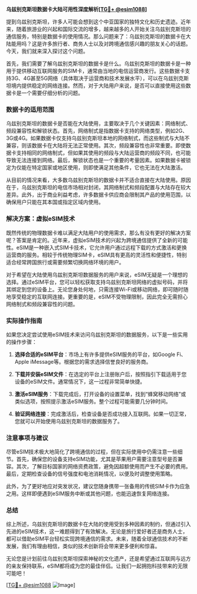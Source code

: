 **乌兹别克斯坦数据卡大陆可用性深度解析[[TG💪+ @esim1088](https://t.me/s/esim1088)]**

提到乌兹别克斯坦，许多人可能会想到这个中亚国家的独特文化和历史遗迹。近年来，随着旅游业的兴起和国际交流的增多，越来越多的人开始关注乌兹别克斯坦的通信服务，特别是数据卡的使用情况。那么问题来了：乌兹别克斯坦的数据卡在大陆能用吗？这是许多旅行者、商务人士以及对跨境通信感兴趣的朋友关心的话题。今天，我们就来深入探讨这个问题。

首先，我们需要了解乌兹别克斯坦的数据卡是什么。乌兹别克斯坦的数据卡是一种用于提供移动互联网服务的SIM卡，通常由当地的电信运营商发行。这些数据卡支持3G、4G甚至5G网络（具体取决于运营商和技术发展水平），可以在乌兹别克斯坦境内提供稳定的网络连接。然而，对于大陆用户来说，是否可以直接使用这些数据卡是一个需要仔细分析的问题。

### 数据卡的适用范围

乌兹别克斯坦的数据卡是否能在大陆使用，主要取决于几个关键因素：网络制式、频段兼容性和解锁状态。首先，网络制式是指数据卡支持的网络类型，例如2G、3G或4G。如果数据卡仅支持乌兹别克斯坦本地的网络制式，而这些制式与大陆不兼容，则该数据卡在大陆将无法正常使用。其次，频段兼容性也非常重要。即使数据卡支持相同的网络制式，但如果其使用的频段与大陆运营商的频段不同，也可能导致无法连接到网络。最后，解锁状态也是一个重要的考量因素。如果数据卡被锁定为仅能在特定国家或地区使用，则即使满足其他条件，它也无法在大陆激活。

从目前的情况来看，大多数乌兹别克斯坦的数据卡并不适合直接在大陆使用。原因在于，乌兹别克斯坦的电信市场相对封闭，其网络制式和频段配置与大陆存在较大差异。此外，出于商业利益考虑，许多数据卡供应商会限制其产品的使用范围，以确保用户只能在其本国或指定区域内使用。

### 解决方案：虚拟eSIM技术

既然传统的物理数据卡难以满足大陆用户的使用需求，那么有没有更好的解决方案呢？答案是肯定的。近年来，虚拟eSIM技术的兴起为跨境通信提供了全新的可能性。eSIM是一种嵌入式SIM卡技术，它允许用户通过远程下载的方式激活和更换运营商的服务。相较于传统物理SIM卡，eSIM具有更高的灵活性和便捷性，特别适合经常跨国旅行或需要频繁切换网络环境的用户。

对于希望在大陆使用乌兹别克斯坦数据服务的用户来说，eSIM无疑是一个理想的选择。通过eSIM平台，您可以轻松获取支持乌兹别克斯坦网络的虚拟号码，并将其绑定到您的设备上。无论您身处何地，只需连接Wi-Fi或移动网络，即可随时随地享受稳定的互联网连接。更重要的是，eSIM不受物理限制，因此完全无需担心网络制式和频段兼容性的问题。

### 实际操作指南

如果您决定尝试使用eSIM技术来访问乌兹别克斯坦的数据服务，以下是一些实用的操作步骤：

1. **选择合适的eSIM平台**：市场上有许多提供eSIM服务的平台，如Google Fi、Apple iMessage等。根据您的需求选择信誉良好的服务商。
   
2. **下载并安装eSIM文件**：在选定的平台上注册账户后，按照指引下载适用于您设备的eSIM文件。通常情况下，这一过程非常简单快捷。

3. **激活eSIM服务**：下载完成后，打开设备的设置菜单，找到“蜂窝移动网络”或类似选项，按照提示激活eSIM服务。整个过程可能需要几分钟时间。

4. **验证网络连接**：完成激活后，检查设备是否成功接入互联网。如果一切正常，您就可以开始使用乌兹别克斯坦的数据服务了。

### 注意事项与建议

尽管eSIM技术极大地简化了跨境通信的过程，但在实际使用中仍需注意一些细节。首先，确保您的设备支持eSIM功能，尤其是苹果用户需要注意型号是否兼容。其次，了解目标国家的网络资费政策，避免因超额使用而产生不必要的费用。最后，定期检查设备的信号强度和电池消耗情况，以便及时调整使用策略。

此外，为了更好地应对突发状况，建议您随身携带一张备用的传统SIM卡作为应急之用。这样即便遇到eSIM服务中断或其他问题，也能迅速恢复网络连接。

### 总结

综上所述，乌兹别克斯坦的数据卡在大陆的使用受到多种因素的制约，但通过引入先进的eSIM技术，这一难题得到了有效解决。无论是旅行爱好者还是商务人士，都可以借助eSIM平台轻松实现跨境通信的需求。未来，随着全球通信技术的不断发展，我们有理由相信，类似的技术创新将会带来更多便利和惊喜。

无论您是计划前往乌兹别克斯坦探索神秘的文化遗产，还是希望通过互联网与远方的亲友保持联系，eSIM都将成为您的最佳伴侣。让我们一起拥抱科技带来的无限可能吧！

[[TG💪+ @esim1088](https://t.me/s/esim1088) ![Image](https://i.postimg.cc/4NQfJmqS/Snipaste-2025-05-13-00-14-12.png)]